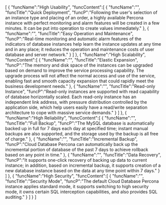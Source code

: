 [
	{
		"funcName":"High Usability",
		"funcContent":[
			{
				"funcName":"",
				"funcTitle":"Quick Deployment",
				"funcP":"Following the user's selection of an instance type and placing of an order, a highly available Percona instance with perfect monitoring and alarm features will be created in a few minutes. It can be put into operation to create values immediately."
			},
			{
				"funcName":"",
				"funcTitle":"Easy Operation and Maintenance",
				"funcP":"Real-time monitoring and automatic alarm features of the indicators of database instances help learn the instance updates at any time and in any place; it reduces the operation and maintenance costs of user database and server network."
			}
		]
	},
	{
		"funcName":"High Scalability",
		"funcContent":[
			{
				"funcName":"",
				"funcTitle":"Elastic Expansion",
				"funcP":"The memory and disk space of the instances can be upgraded based on demand to improve the service processing capability. The upgrade process will not affect the normal access and use of the service, enabling fast and smooth capacity expansion that could rapidly meet the business development needs."
			},
			{
				"funcName":"",
				"funcTitle":"Read-only Instance",
				"funcP":"Read-only instances are supported with read capability of database horizontally scaled. Each read-only instance has an independent link address, with pressure distribution controlled by the application side, which help users easily have a read/write separation architecture to cope with massive service demands."
			}
		]
	},
	{
		"funcName":"High Reliability",
		"funcContent":[
			{
				"funcName":"",
				"funcTitle":"Full Backup",
				"funcP":"The MySQL database is automatically backed up in full for 7 days each day at specified time; instant manual backups are also supported, and the storage used by the backup is all free of charge."
			},
			{
				"funcName":"",
				"funcTitle":"Incremental Backup",
				"funcP":"Cloud Database Percona can automatically back up the incremental portion of database of the past 7 days to achieve rollback based on any point in time."
			},
			{
				"funcName":"",
				"funcTitle":"Data Recovery",
				"funcP":"It supports one-click recovery of backing up data to current instance; in addition, based on incremental backup, it supports creation of a new database instance based on the data at any time point within 7 days."
			}
		]
	},
	{
		"funcName":"High Security",
		"funcContent":[
			{
				"funcName":"",
				"funcTitle":"Security Mode",
				"funcP":"The default Cloud Database Percona instance applies standard mode, it supports switching to high security mode, it owns certain SQL interception capabilities, and also provides SQL auditing."
			}
		]
	}
]